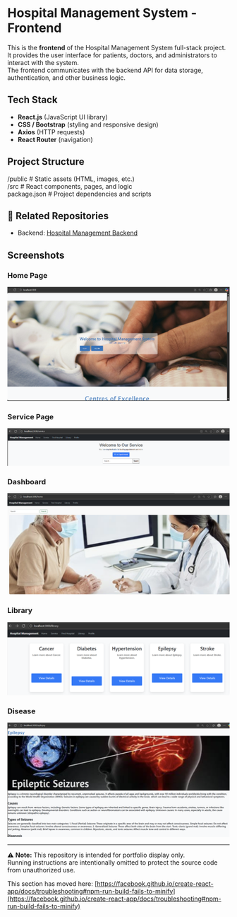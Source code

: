 # Hospital Management System - Frontend

This is the **frontend** of the Hospital Management System full-stack project.  
It provides the user interface for patients, doctors, and administrators to interact with the system.  
The frontend communicates with the backend API for data storage, authentication, and other business logic.

##  Tech Stack
- **React.js** (JavaScript UI library)
- **CSS / Bootstrap** (styling and responsive design)
- **Axios** (HTTP requests)
- **React Router** (navigation)

##  Project Structure
/public        # Static assets (HTML, images, etc.)  
/src           # React components, pages, and logic  
package.json   # Project dependencies and scripts  

## 🔗 Related Repositories
- Backend: [Hospital Management Backend](https://github.com/Shrexya/Hospital-Management-backend)


## Screenshots

### Home Page
![Home](assets/home.png)

### Service Page
![Service](assets/service.png)

### Dashboard
![Dashboard](assets/dashboard.png)

### Library
![Library](assets/library.png)

### Disease
![Disease](assets/disease.png)

---

⚠ **Note:** This repository is intended for portfolio display only.  
Running instructions are intentionally omitted to protect the source code from unauthorized use.

This section has moved here: [https://facebook.github.io/create-react-app/docs/troubleshooting#npm-run-build-fails-to-minify](https://facebook.github.io/create-react-app/docs/troubleshooting#npm-run-build-fails-to-minify)
